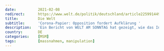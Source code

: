 ```yaml
---
date:          2021-02-08
redirect:      https://www.welt.de/politik/deutschland/article225991449/Corona-Papier-Opposition-fordert-Aufklaerung.html
title:         Die Welt
subtitle:      'Corona-Papier: Opposition fordert Aufklärung '
description:   'Ein Bericht von WELT AM SONNTAG hat gezeigt, wie das Innenministerium für eine Corona-Analyse Wissenschaftler einspannte. Oppositionspolitiker fordern nun Aufklärung im Bundestag – und warnen vor einem Glaubwürdigkeitsschaden für Wissenschaft und Politik.'
country:       DE
categories:    [MSM]
tags:          [massnahmen, manipulation]
---
```

